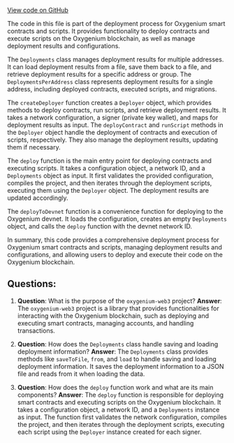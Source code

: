 [View code on GitHub](https://github.com/oxygenium/oxygenium-web3/packages/cli/src/deployment.ts)

The code in this file is part of the deployment process for Oxygenium smart contracts and scripts. It provides functionality to deploy contracts and execute scripts on the Oxygenium blockchain, as well as manage deployment results and configurations.

The `Deployments` class manages deployment results for multiple addresses. It can load deployment results from a file, save them back to a file, and retrieve deployment results for a specific address or group. The `DeploymentsPerAddress` class represents deployment results for a single address, including deployed contracts, executed scripts, and migrations.

The `createDeployer` function creates a `Deployer` object, which provides methods to deploy contracts, run scripts, and retrieve deployment results. It takes a network configuration, a signer (private key wallet), and maps for deployment results as input. The `deployContract` and `runScript` methods in the `Deployer` object handle the deployment of contracts and execution of scripts, respectively. They also manage the deployment results, updating them if necessary.

The `deploy` function is the main entry point for deploying contracts and executing scripts. It takes a configuration object, a network ID, and a `Deployments` object as input. It first validates the provided configuration, compiles the project, and then iterates through the deployment scripts, executing them using the `Deployer` object. The deployment results are updated accordingly.

The `deployToDevnet` function is a convenience function for deploying to the Oxygenium devnet. It loads the configuration, creates an empty `Deployments` object, and calls the `deploy` function with the devnet network ID.

In summary, this code provides a comprehensive deployment process for Oxygenium smart contracts and scripts, managing deployment results and configurations, and allowing users to deploy and execute their code on the Oxygenium blockchain.
## Questions: 
 1. **Question**: What is the purpose of the `oxygenium-web3` project?
   **Answer**: The `oxygenium-web3` project is a library that provides functionalities for interacting with the Oxygenium blockchain, such as deploying and executing smart contracts, managing accounts, and handling transactions.

2. **Question**: How does the `Deployments` class handle saving and loading deployment information?
   **Answer**: The `Deployments` class provides methods like `saveToFile`, `from`, and `load` to handle saving and loading deployment information. It saves the deployment information to a JSON file and reads from it when loading the data.

3. **Question**: How does the `deploy` function work and what are its main components?
   **Answer**: The `deploy` function is responsible for deploying smart contracts and executing scripts on the Oxygenium blockchain. It takes a configuration object, a network ID, and a `Deployments` instance as input. The function first validates the network configuration, compiles the project, and then iterates through the deployment scripts, executing each script using the `Deployer` instance created for each signer.